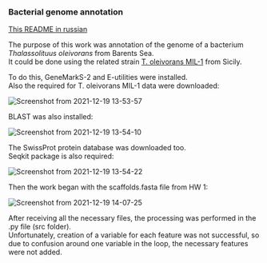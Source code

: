 ### Bacterial genome annotation

[This README in russian](README.ru.md)

The purpose of this work was annotation of the genome of a bacterium *Thalassolituus oleivorans* from Barents Sea.  
It could be done using the related strain [T. oleivorans MIL-1](http://www.ncbi.nlm.nih.gov/nuccore/HF680312) from Sicily.


To do this, GeneMarkS-2 and E-utilities were installed.  
Also the required for T. oleivorans MIL-1 data were downloaded:

![Screenshot from 2021-12-19 13-53-57](https://user-images.githubusercontent.com/60808642/146672975-a2b3917b-cacc-4442-98bb-6e26363a9c46.png)

BLAST was also installed: 

![Screenshot from 2021-12-19 13-54-10](https://user-images.githubusercontent.com/60808642/146672984-c506ca25-111f-49e3-98ae-24f35820aa8d.png)

The SwissProt protein database was downloaded too.  
Seqkit package is also required:

![Screenshot from 2021-12-19 13-54-22](https://user-images.githubusercontent.com/60808642/146672989-fba50718-9713-4a82-9492-b3a13b24534f.png)

Then the work began with the scaffolds.fasta file from HW 1:

![Screenshot from 2021-12-19 14-07-25](https://user-images.githubusercontent.com/60808642/146673001-b907ddae-d51f-42f3-b45e-5d307be60d47.png)

After receiving all the necessary files, the processing was performed in the .py file (src folder).  
Unfortunately, creation of a variable for each feature was not successful, so due to confusion around one variable in the loop, the necessary features were not added.
